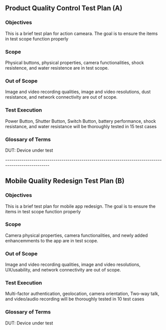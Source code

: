 <h2>
  Product Quality Control Test Plan (A)
</h2>
<h3>
  Objectives
</h3>  
<p>This is a brief test plan for action cameara. The goal is to ensure the items in test scope function properly</P>
<h3>
  Scope
</h3>
<p>Physical buttons, physical properties, camera functionalities, shock resistence, and water resistence are in test scope.</P>
<h3>
  Out of Scope
</h3>
<p>Image and video recording qualities, image and video resolutions, dust resistance, and network connectivity are out of scope.</p>
<h3>
  Test Execution
</h3>
<p>Power Button, Shutter Button, Switch Button, battery performance, shock resistance, and water resistance will be thoroughly tested in 15 test cases</p>
<h3>
  Glossary of Terms
</h3>
<p>DUT: Device under test</P>
<p></p>
<p></p>
<p>----------------------------------------------------------------------------------------------------</p>
<p></p>
<p></p>
<h2>
  Mobile Quality Redesign Test Plan (B)
</h2>
<h3>
  Objectives
</h3>  
<p>This is a brief test plan for mobile app redesign. The goal is to ensure the items in test scope function properly</P>
<h3>
  Scope
</h3>
<p>Camera physical properties, camera functionalities, and newly added enhancemments to the app are in test scope.</P>
<h3>
  Out of Scope
</h3>
<p>Image and video recording qualities, image and video resolutions, UX/usability, and network connectivity are out of scope.</p>
<h3>
  Test Execution
</h3>
<p>Multi-factor authentication, geolocation, camera orientation, Two-way talk, and video/audio recording will be thoroughly tested in 10 test cases</p>
<h3>
  Glossary of Terms
</h3>
<p>DUT: Device under test</P>
